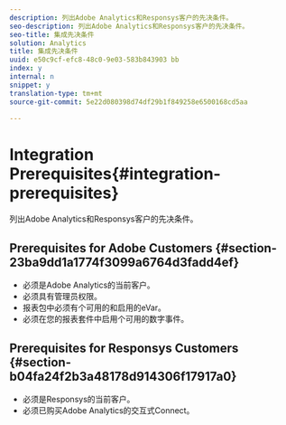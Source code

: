 ```yaml
---
description: 列出Adobe Analytics和Responsys客户的先决条件。
seo-description: 列出Adobe Analytics和Responsys客户的先决条件。
seo-title: 集成先决条件
solution: Analytics
title: 集成先决条件
uuid: e50c9cf-efc8-48c0-9e03-583b843903 bb
index: y
internal: n
snippet: y
translation-type: tm+mt
source-git-commit: 5e22d080398d74df29b1f849258e6500168cd5aa

---
```



# Integration Prerequisites{#integration-prerequisites}

列出Adobe Analytics和Responsys客户的先决条件。

## Prerequisites for Adobe Customers {#section-23ba9dd1a1774f3099a6764d3fadd4ef}

* 必须是Adobe Analytics的当前客户。
* 必须具有管理员权限。
* 报表包中必须有个可用的和启用的eVar。
* 必须在您的报表套件中启用个可用的数字事件。

## Prerequisites for Responsys Customers {#section-b04fa24f2b3a48178d914306f17917a0}

* 必须是Responsys的当前客户。
* 必须已购买Adobe Analytics的交互式Connect。

